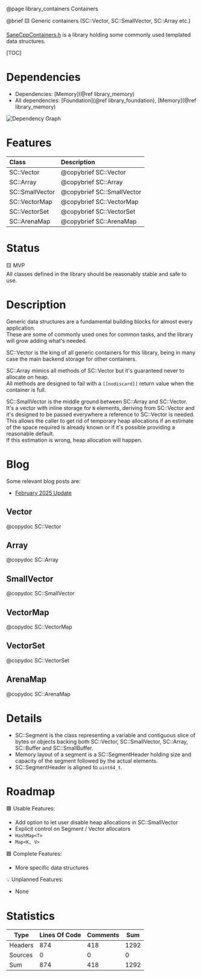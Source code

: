 @page library_containers Containers

@brief 🟨 Generic containers (SC::Vector, SC::SmallVector, SC::Array etc.)

[SaneCppContainers.h](https://github.com/Pagghiu/SaneCppLibraries/releases/latest/download/SaneCppContainers.h) is a library holding some commonly used templated data structures.

[TOC]

# Dependencies
- Dependencies: [Memory](@ref library_memory)
- All dependencies: [Foundation](@ref library_foundation), [Memory](@ref library_memory)

![Dependency Graph](Containers.svg)


# Features
| Class                             | Description                               |
|:----------------------------------|:------------------------------------------|
| SC::Vector                        | @copybrief SC::Vector                     |
| SC::Array                         | @copybrief SC::Array                      |
| SC::SmallVector                   | @copybrief SC::SmallVector                |
| SC::VectorMap                     | @copybrief SC::VectorMap                  |
| SC::VectorSet                     | @copybrief SC::VectorSet                  |
| SC::ArenaMap                      | @copybrief SC::ArenaMap                   |

# Status
🟨 MVP  
All classes defined in the library should be reasonably stable and safe to use.  

# Description

Generic data structures are a fundamental building blocks for almost every application.  
These are some of commonly used ones for common tasks, and the library will grow adding what's needed.

SC::Vector is the king of all generic containers for this library, being in many case the main backend storage for other containers.

SC::Array mimics all methods of SC::Vector but it's guaranteed never to allocate on heap.  
All methods are designed to fail with a `[[nodiscard]]` return value when the container is full.

SC::SmallVector is the middle ground between SC::Array and SC::Vector.  
It's a vector with inline storage for `N` elements, deriving from SC::Vector and it's designed to be passed everywhere a reference to SC::Vector is needed. This allows the caller to get rid of temporary heap allocations if an estimate of the space required is already known or if it's possible providing a reasonable default.  
If this estimation is wrong, heap allocation will happen.

# Blog

Some relevant blog posts are:

- [February 2025 Update](https://pagghiu.github.io/site/blog/2025-02-28-SaneCppLibrariesUpdate.html)

## Vector

@copydoc SC::Vector

## Array

@copydoc SC::Array

## SmallVector

@copydoc SC::SmallVector

## VectorMap

@copydoc SC::VectorMap

## VectorSet

@copydoc SC::VectorSet

## ArenaMap

@copydoc SC::ArenaMap

# Details
- SC::Segment is the class representing a variable and contiguous slice of bytes or objects backing both SC::Vector, SC::SmallVector, SC::Array, SC::Buffer and SC::SmallBuffer.  
- Memory layout of a segment is a SC::SegmentHeader holding size and capacity of the segment followed by the actual elements. 
- SC::SegmentHeader is aligned to `uint64_t`.

# Roadmap

🟩 Usable Features:
- Add option to let user disable heap allocations in SC::SmallVector
- Explicit control on Segment / Vector allocators
- `HashMap<T>`
- `Map<K, V>`

🟦 Complete Features:
- More specific data structures

💡 Unplanned Features:
- None

# Statistics
| Type      | Lines Of Code | Comments  | Sum   |
|-----------|---------------|-----------|-------|
| Headers   | 874			| 418		| 1292	|
| Sources   | 0			| 0		| 0	|
| Sum       | 874			| 418		| 1292	|
